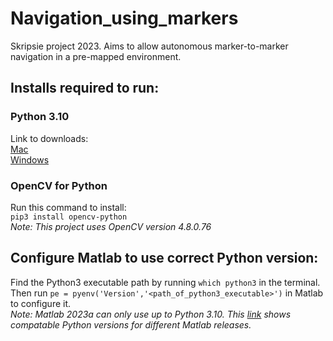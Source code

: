 # Navigation_using_markers
Skripsie project 2023. Aims to allow autonomous marker-to-marker navigation in a pre-mapped environment.

## Installs required to run:
### Python 3.10
Link to downloads: <br />
[Mac](https://www.python.org/downloads/macos/) <br />
[Windows](https://www.python.org/downloads/windows/) <br />

### OpenCV for Python
Run this command to install: <br />
`pip3 install opencv-python` <br />
_Note: This project uses OpenCV version 4.8.0.76_

## Configure Matlab to use correct Python version:
Find the Python3 executable path by running `which python3` in the terminal. <br />
Then run `pe = pyenv('Version','<path_of_python3_executable>')` in Matlab to configure it. <br />
_Note: Matlab 2023a can only use up to Python 3.10. This [link](https://www.mathworks.com/support/requirements/python-compatibility.html) shows compatable Python versions for different Matlab releases._
